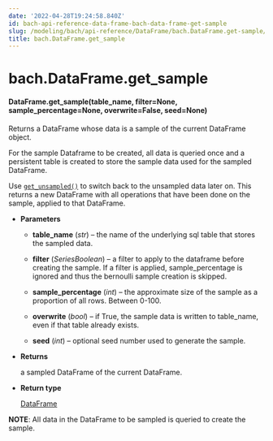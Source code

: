 ```yaml
---
date: '2022-04-28T19:24:58.840Z'
id: bach-api-reference-data-frame-bach-data-frame-get-sample
slug: /modeling/bach/api-reference/DataFrame/bach.DataFrame.get-sample/
title: bach.DataFrame.get_sample
---
```


# bach.DataFrame.get_sample


#### DataFrame.get_sample(table_name, filter=None, sample_percentage=None, overwrite=False, seed=None)
Returns a DataFrame whose data is a sample of the current DataFrame object.

For the sample Dataframe to be created, all data is queried once and a persistent table is created to
store the sample data used for the sampled DataFrame.

Use [`get_unsampled()`](/docs/modeling/bach/api-reference/DataFrame/bach.DataFrame.get-unsampled/#bach.DataFrame.get-unsampled) to switch back to the unsampled data later on. This returns a new
DataFrame with all operations that have been done on the sample, applied to that DataFrame.


* **Parameters**

    
    * **table_name** (*str*) – the name of the underlying sql table that stores the sampled data.


    * **filter** (*SeriesBoolean*) – a filter to apply to the dataframe before creating the sample. If a filter is applied,
    sample_percentage is ignored and thus the bernoulli sample creation is skipped.


    * **sample_percentage** (*int*) – the approximate size of the sample as a proportion of all rows.
    Between 0-100.


    * **overwrite** (*bool*) – if True, the sample data is written to table_name, even if that table already
    exists.


    * **seed** (*int*) – optional seed number used to generate the sample.



* **Returns**

    a sampled DataFrame of the current DataFrame.



* **Return type**

    [DataFrame](/docs/modeling/bach/api-reference/DataFrame/bach.DataFrame/#bach.DataFrame)


**NOTE**: All data in the DataFrame to be sampled is queried to create the sample.

<!-- !! processed by numpydoc !! -->
